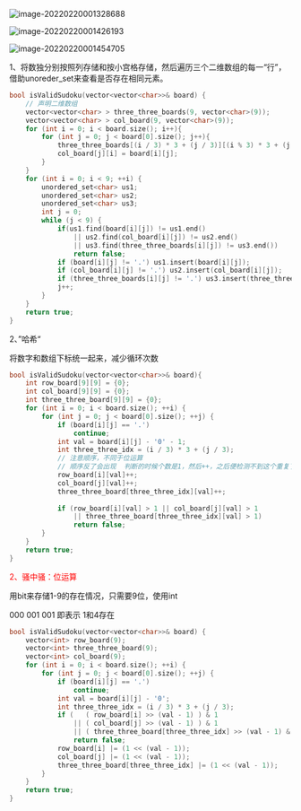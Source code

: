 ![image-20220220001328688](C:\Users\lenovo\AppData\Roaming\Typora\typora-user-images\image-20220220001328688.png)

![image-20220220001426193](C:\Users\lenovo\AppData\Roaming\Typora\typora-user-images\image-20220220001426193.png)

![image-20220220001454705](C:\Users\lenovo\AppData\Roaming\Typora\typora-user-images\image-20220220001454705.png)





1、将数独分别按照列存储和按小宫格存储，然后遍历三个二维数组的每一“行”，借助unoreder_set来查看是否存在相同元素。

```cpp
bool isValidSudoku(vector<vector<char>>& board) {
    // 声明二维数组
    vector<vector<char> > three_three_boards(9, vector<char>(9));
    vector<vector<char> > col_board(9, vector<char>(9));
    for (int i = 0; i < board.size(); i++){
        for (int j = 0; j < board[0].size(); j++){
            three_three_boards[(i / 3) * 3 + (j / 3)][(i % 3) * 3 + (j % 3)] = board[i][j];
            col_board[j][i] = board[i][j];
        }
    }
    for (int i = 0; i < 9; ++i) {
        unordered_set<char> us1;
        unordered_set<char> us2;
        unordered_set<char> us3;
        int j = 0;
        while (j < 9) {
            if(us1.find(board[i][j]) != us1.end()
                || us2.find(col_board[i][j]) != us2.end()
                || us3.find(three_three_boards[i][j]) != us3.end())
                return false;
            if (board[i][j] != '.') us1.insert(board[i][j]);
            if (col_board[i][j] != '.') us2.insert(col_board[i][j]);
            if (three_three_boards[i][j] != '.') us3.insert(three_three_boards[i][j]);
            j++;
        }
    }
    return true;
}
```

2、”哈希“

将数字和数组下标统一起来，减少循环次数

```cpp
bool isValidSudoku(vector<vector<char>>& board){
    int row_board[9][9] = {0};
    int col_board[9][9] = {0};
    int three_three_board[9][9] = {0};
    for (int i = 0; i < board.size(); ++i) {
        for (int j = 0; j < board[0].size(); ++j) {
            if (board[i][j] == '.')
                continue;
            int val = board[i][j] - '0' - 1;
            int three_three_idx = (i / 3) * 3 + (j / 3);
            // 注意顺序，不同于位运算
            // 顺序反了会出现  判断的时候个数是1，然后++，之后便检测不到这个重复了
            row_board[i][val]++;
            col_board[j][val]++;
            three_three_board[three_three_idx][val]++;
            
            if (row_board[i][val] > 1 || col_board[j][val] > 1
                || three_three_board[three_three_idx][val] > 1)
                return false;
        }
    }
    return true;
}
```

<font color="red">2、骚中骚：位运算</font>

用bit来存储1-9的存在情况，只需要9位，使用int

000 001 001 即表示 1和4存在

```cpp
bool isValidSudoku(vector<vector<char>>& board) {
    vector<int> row_board(9);
    vector<int> three_three_board(9);
    vector<int> col_board(9);
    for (int i = 0; i < board.size(); ++i) {
        for (int j = 0; j < board[0].size(); ++j) {
            if (board[i][j] == '.')
                continue;
            int val = board[i][j] - '0';
            int three_three_idx = (i / 3) * 3 + (j / 3);
            if (   ( row_board[i] >> (val - 1) ) & 1
                || ( col_board[j] >> (val - 1) ) & 1
                || ( three_three_board[three_three_idx] >> (val - 1) & 1))
                return false;
            row_board[i] |= (1 << (val - 1));
            col_board[j] |= (1 << (val - 1));
            three_three_board[three_three_idx] |= (1 << (val - 1));
        }
    }
    return true;
}
```

